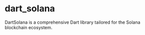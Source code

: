 # dart_solana
DartSolana is a comprehensive Dart library tailored for the Solana blockchain ecosystem.
